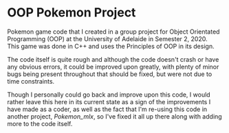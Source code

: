 # OOP Pokemon Project
Pokemon game code that I created in a group project for Object Orientated Programming (OOP) at the University of Adelaide in Semester 2, 2020.\
This game was done in C++ and uses the Principles of OOP in its design.


The code itself is quite rough and although the code doesn't crash or have any obvious errors, it could be improved upon greatly, with plenty of minor bugs being present throughout that should be fixed, but were not due to time constraints.


Though I personally could go back and improve upon this code, I would rather leave this here in its current state as a sign of the improvements I have made as a coder, as well as the fact that I'm re-using this code in another project, *Pokemon_mlx*, so I've fixed it all up there along with adding more to the code itself.
